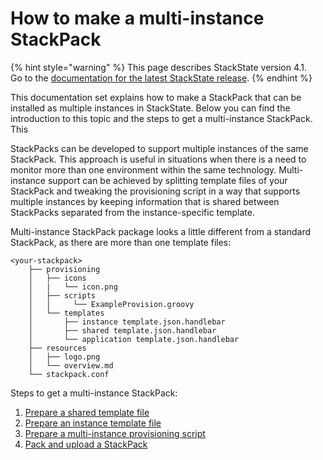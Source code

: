 # How to make a multi-instance StackPack

{% hint style="warning" %}
This page describes StackState version 4.1.  
Go to the [documentation for the latest StackState release](https://docs.stackstate.com/).
{% endhint %}

This documentation set explains how to make a StackPack that can be installed as multiple instances in StackState. Below you can find the introduction to this topic and the steps to get a multi-instance StackPack. This

StackPacks can be developed to support multiple instances of the same StackPack. This approach is useful in situations when there is a need to monitor more than one environment within the same technology. Multi-instance support can be achieved by splitting template files of your StackPack and tweaking the provisioning script in a way that supports multiple instances by keeping information that is shared between StackPacks separated from the instance-specific template.

Multi-instance StackPack package looks a little different from a standard StackPack, as there are more than one template files:

```text
<your-stackpack>
    ├── provisioning
    │   ├── icons
    │   |   └── icon.png
    │   ├── scripts
    │   │     └── ExampleProvision.groovy
    │   └── templates
    │       ├── instance template.json.handlebar
    │       ├── shared template.json.handlebar
    │       └── application template.json.handlebar
    ├── resources
    │   ├── logo.png
    │   └── overview.md
    └── stackpack.conf
```

Steps to get a multi-instance StackPack:

1. [Prepare a shared template file](/develop/developer-guides/stackpack/prepare_shared_template.md)
2. [Prepare an instance template file](/develop/developer-guides/stackpack/prepare_instance_template_file.md)
3. [Prepare a multi-instance provisioning script](/develop/developer-guides/stackpack/prepare_multi-instance_provisioning_script.md)
4. [Pack and upload a StackPack](/develop/developer-guides/stackpack/how_to_pack_and_upload_stackpack.md)

